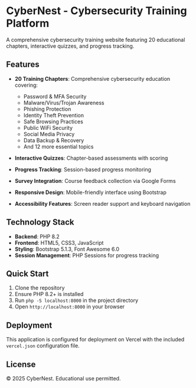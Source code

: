 # CyberNest - Cybersecurity Training Platform

A comprehensive cybersecurity training website featuring 20 educational chapters, interactive quizzes, and progress tracking.

## Features

- **20 Training Chapters**: Comprehensive cybersecurity education covering:
  - Password & MFA Security
  - Malware/Virus/Trojan Awareness
  - Phishing Protection
  - Identity Theft Prevention
  - Safe Browsing Practices
  - Public WiFi Security
  - Social Media Privacy
  - Data Backup & Recovery
  - And 12 more essential topics

- **Interactive Quizzes**: Chapter-based assessments with scoring
- **Progress Tracking**: Session-based progress monitoring
- **Survey Integration**: Course feedback collection via Google Forms
- **Responsive Design**: Mobile-friendly interface using Bootstrap
- **Accessibility Features**: Screen reader support and keyboard navigation

## Technology Stack

- **Backend**: PHP 8.2
- **Frontend**: HTML5, CSS3, JavaScript
- **Styling**: Bootstrap 5.1.3, Font Awesome 6.0
- **Session Management**: PHP Sessions for progress tracking

## Quick Start

1. Clone the repository
2. Ensure PHP 8.2+ is installed
3. Run `php -S localhost:8000` in the project directory
4. Open `http://localhost:8000` in your browser

## Deployment

This application is configured for deployment on Vercel with the included `vercel.json` configuration file.

## License

© 2025 CyberNest. Educational use permitted.